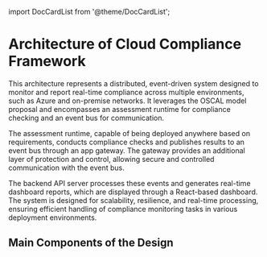 import DocCardList from '@theme/DocCardList';

# Architecture of Cloud Compliance Framework

This architecture represents a distributed, event-driven system designed to monitor and report real-time compliance across multiple environments, such as Azure and on-premise networks. It leverages the OSCAL model proposal and encompasses an assessment runtime for compliance checking and an event bus for communication.

The assessment runtime, capable of being deployed anywhere based on requirements, conducts compliance checks and publishes results to an event bus through an app gateway. The gateway provides an additional layer of protection and control, allowing secure and controlled communication with the event bus.

The backend API server processes these events and generates real-time dashboard reports, which are displayed through a React-based dashboard. The system is designed for scalability, resilience, and real-time processing, ensuring efficient handling of compliance monitoring tasks in various deployment environments.

## Main Components of the Design

<DocCardList />
